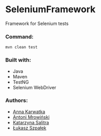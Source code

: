 # SeleniumFramework
Framework for Selenium tests

### Command:
``` mvn clean test ```

### Built with:

* Java
* Maven
* TestNG
* Selenium WebDriver

### Authors:

* [Anna Karwatka](https://github.com/AnnaKarwatka "GitHub Account")
* [Antoni Mrowiński](https://github.com/AntoniMrowinski "GitHub Account")
* [Katarzyna Salitra](https://github.com/katsali "GitHub Account")
* [Łukasz Szpałek](https://github.com/szpaleklukasz "GitHub Account")